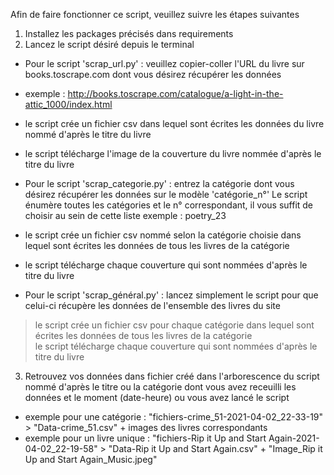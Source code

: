 Afin de faire fonctionner ce script, veuillez suivre les étapes suivantes 

1. Installez les packages précisés dans requirements
2. Lancez le script désiré depuis le terminal 
  - Pour le script 'scrap_url.py' : veuillez copier-coller l'URL du livre sur books.toscrape.com dont vous désirez récupérer les données
  - exemple : http://books.toscrape.com/catalogue/a-light-in-the-attic_1000/index.html
  - le script crée un fichier csv dans lequel sont écrites les données du livre nommé d'après le titre du livre
  - le script télécharge l'image de la couverture du livre nommée d'après le titre du livre 
  
  - Pour le script 'scrap_categorie.py' : entrez la catégorie dont vous désirez récupérer les données sur le modèle 'catégorie_n°'
  Le script énumère toutes les catégories et le n° correspondant, il vous suffit de choisir au sein de cette liste 
  exemple : poetry_23
  - le script crée un fichier csv nommé selon la catégorie choisie dans lequel sont écrites les données de tous les livres de la catégorie 
  - le script télécharge chaque couverture qui sont nommées d'après le titre du livre
  
  - Pour le script 'scrap_général.py' : lancez simplement le script pour que celui-ci récupère les données de l'ensemble des livres du site 
  > le script crée un fichier csv pour chaque catégorie dans lequel sont écrites les données de tous les livres de la catégorie  
  > le script télécharge chaque couverture qui sont nommées d'après le titre du livre
3. Retrouvez vos données dans fichier créé dans l'arborescence du script nommé d'après le titre ou la catégorie dont vous avez receuilli les données et le moment (date-heure) ou vous avez lancé le script
  - exemple pour une catégorie : "fichiers-crime_51-2021-04-02_22-33-19" > "Data-crime_51.csv" + images des livres correspondants 
  - exemple pour un livre unique : "fichiers-Rip it Up and Start Again-2021-04-02_22-19-58" > "Data-Rip it Up and Start Again.csv" + "Image_Rip it Up and Start Again_Music.jpeg"
